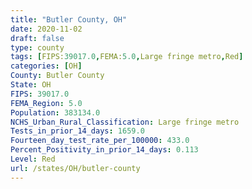```yaml
---
title: "Butler County, OH"
date: 2020-11-02
draft: false
type: county
tags: [FIPS:39017.0,FEMA:5.0,Large fringe metro,Red]
categories: [OH]
County: Butler County
State: OH
FIPS: 39017.0
FEMA_Region: 5.0
Population: 383134.0
NCHS_Urban_Rural_Classification: Large fringe metro
Tests_in_prior_14_days: 1659.0
Fourteen_day_test_rate_per_100000: 433.0
Percent_Positivity_in_prior_14_days: 0.113
Level: Red
url: /states/OH/butler-county
---
```



